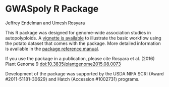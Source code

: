 GWASpoly R Package
================
Jeffrey Endelman and Umesh Rosyara

This R package was designed for genome-wide association studies in autopolyploids. A [vignette is available](https://jendelman.github.io/GWASpoly/GWASpoly.html) to illustrate the basic workflow using the potato dataset that comes with the package. More detailed information is available in the [package reference manual](https://jendelman.github.io/GWASpoly/GWASpoly_manual.pdf).

If you use the package in a publication, please cite Rosyara et al. (2016) Plant Genome 9 <doi:10.3835/plantgenome2015.08.0073>

Development of the package was supported by the USDA NIFA SCRI (Award \#2011-51181-30629) and Hatch (Accession \#1002731) programs.
